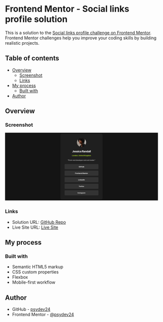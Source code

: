 # Frontend Mentor - Social links profile solution

This is a solution to the [Social links profile challenge on Frontend Mentor](https://www.frontendmentor.io/challenges/social-links-profile-UG32l9m6dQ). Frontend Mentor challenges help you improve your coding skills by building realistic projects.

## Table of contents

- [Overview](#overview)
  - [Screenshot](#screenshot)
  - [Links](#links)
- [My process](#my-process)
  - [Built with](#built-with)
- [Author](#author)

## Overview

### Screenshot

![](social-links-profile.png)

### Links

- Solution URL: [GitHub Repo](https://github.com/psydev24/social-links-profile)
- Live Site URL: [Live Site](https://social-links-profile-rust-nine.vercel.app/)

## My process

### Built with

- Semantic HTML5 markup
- CSS custom properties
- Flexbox
- Mobile-first workflow

## Author

- GitHub - [psydev24](https://github.com/psydev24)
- Frontend Mentor - [@psydev24](https://www.frontendmentor.io/profile/psydev24)
